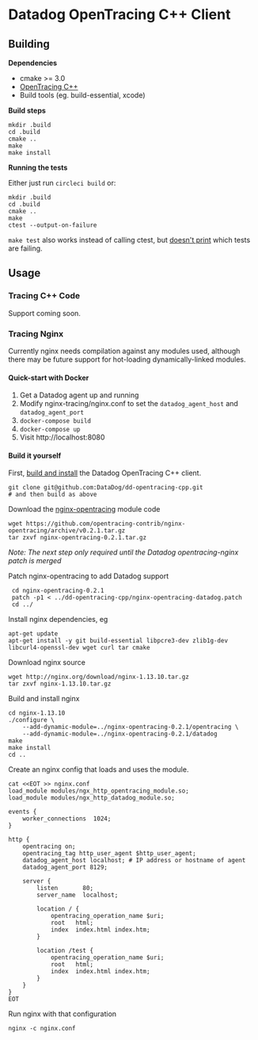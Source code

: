 # Datadog OpenTracing C++ Client

## Building

**Dependencies**

- cmake >= 3.0
- [OpenTracing C++](https://github.com/opentracing/)
- Build tools (eg. build-essential, xcode)

**Build steps**

    mkdir .build
    cd .build
    cmake ..
    make
    make install

**Running the tests**

Either just run `circleci build` or:

    mkdir .build
    cd .build
    cmake ..
    make
    ctest --output-on-failure

`make test` also works instead of calling ctest, but [doesn't print](https://stackoverflow.com/questions/5709914/using-cmake-how-do-i-get-verbose-output-from-ctest) which tests are failing.

## Usage

### Tracing C++ Code

Support coming soon.

### Tracing Nginx

Currently nginx needs compilation against any modules used, although there may be future support for hot-loading dynamically-linked modules.

#### Quick-start with Docker

1. Get a Datadog agent up and running
2. Modify nginx-tracing/nginx.conf to set the `datadog_agent_host` and `datadog_agent_port`
3. `docker-compose build`
4. `docker-compose up`
5. Visit http://localhost:8080

#### Build it yourself

First, [build and install](#building) the Datadog OpenTracing C++ client.

    git clone git@github.com:DataDog/dd-opentracing-cpp.git
    # and then build as above

Download the [nginx-opentracing](https://github.com/opentracing-contrib/nginx-opentracing/releases) module code

    wget https://github.com/opentracing-contrib/nginx-opentracing/archive/v0.2.1.tar.gz
    tar zxvf nginx-opentracing-0.2.1.tar.gz

*Note: The next step only required until the Datadog opentracing-nginx patch is merged*

Patch nginx-opentracing to add Datadog support

     cd nginx-opentracing-0.2.1
     patch -p1 < ../dd-opentracing-cpp/nginx-opentracing-datadog.patch
     cd ../

Install nginx dependencies, eg

    apt-get update
    apt-get install -y git build-essential libpcre3-dev zlib1g-dev libcurl4-openssl-dev wget curl tar cmake

Download nginx source

    wget http://nginx.org/download/nginx-1.13.10.tar.gz
    tar zxvf nginx-1.13.10.tar.gz

Build and install nginx

    cd nginx-1.13.10
    ./configure \
        --add-dynamic-module=../nginx-opentracing-0.2.1/opentracing \
        --add-dynamic-module=../nginx-opentracing-0.2.1/datadog
    make
    make install
    cd ..

Create an nginx config that loads and uses the module.

    cat <<EOT >> nginx.conf
    load_module modules/ngx_http_opentracing_module.so;
    load_module modules/ngx_http_datadog_module.so;

    events {
        worker_connections  1024;
    }

    http {
        opentracing on;
        opentracing_tag http_user_agent $http_user_agent;
        datadog_agent_host localhost; # IP address or hostname of agent
        datadog_agent_port 8129;

        server {
            listen       80;
            server_name  localhost;

            location / {
                opentracing_operation_name $uri;
                root   html;
                index  index.html index.htm;
            }

            location /test {
                opentracing_operation_name $uri;
                root   html;
                index  index.html index.htm;
            }
        }
    }
    EOT

Run nginx with that configuration

    nginx -c nginx.conf
